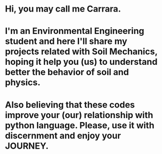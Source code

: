 # Hi, you may call me Carrara.

# I'm an Environmental Engineering student and here I'll share my projects related with Soil Mechanics, hoping it help you (us) to understand better the behavior of soil and physics.
# Also believing that these codes improve your (our) relationship with python language. Please, use it with discernment and enjoy your JOURNEY.
